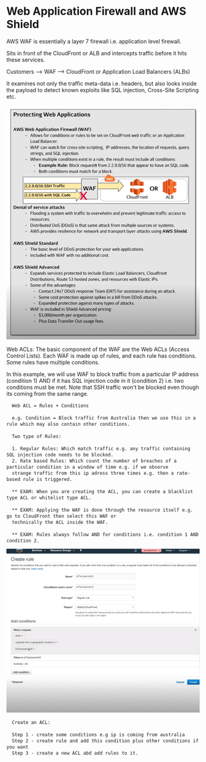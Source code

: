 # Web Application Firewall and AWS Shield

AWS WAF is essentially a layer 7 firewall i.e. application level firewall.

Sits in front of the CloudFront or ALB and intercepts traffic before it hits these services.

Customers --> WAF --> CloudFront or Application Load Balancers (ALBs)

It examines not only the traffic meta-data i.e. headers, but also looks inside the payload to detect known exploits like SQL injection, Cross-Site Scripting etc.

![stack Overflow](https://github.com/uashraf1981/AWS/blob/master/Security/awswaf.png)

Web ACLs: The basic component of the WAF are the Web ACLs (Access Control Lists). Each WAF is made up of rules, and each rule has conditions. Some rules have multiple conditions.

In this example, we will use WAF to block traffic from a particular IP address (condition 1) AND if it has SQL injection code in it (condition 2) i.e. two conditions must be met. Note that SSH traffic won't be blocked even though its coming from the same range.

      Web ACL = Rules + Conditions
      
      e.g. Condition = Block traffic from Australia then we use this in a rule which may also contain other conditions.
      
      Two type of Rules:
      
      1. Regular Rules: Which match traffic e.g. any traffic containing SQL injection code needs to be blocked.
      2. Rate based Rules: Which count the number of breaches of a particular condition in a window of time e.g. if we observe 
      strange traffic from this ip adress three times e.g. then a rate-based rule is triggered.
      
      ** EXAM: When you are creating the ACL, you can create a blacklist type ACL or whitelist type ACL.
      
      ** EXAM: Applying the WAF is done through the resource itself e.g. go to CloudFront then select this WAF or 
      technically the ACL inside the WAF.
      
      ** EXAM: Rules always follow AND for conditions i.e. condition 1 AND condition 2.
      
![stack Overflow](https://github.com/uashraf1981/AWS/blob/master/Security/wafrule.png)


      Create an ACL:
      
      Step 1 - create some conditions e.g ip is coming from australia
      Step 2 - create rule and add this condition plus other conditions if you want
      Step 3 - create a new ACL abd add rules to it.
 
 
 

